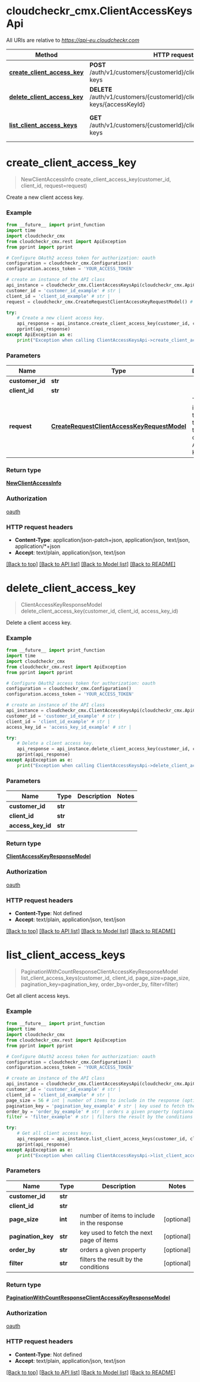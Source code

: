 # cloudcheckr_cmx.ClientAccessKeysApi

All URIs are relative to *https://api-eu.cloudcheckr.com*

Method | HTTP request | Description
------------- | ------------- | -------------
[**create_client_access_key**](ClientAccessKeysApi.md#create_client_access_key) | **POST** /auth/v1/customers/{customerId}/clients/{clientId}/access-keys | Create a new client access key.
[**delete_client_access_key**](ClientAccessKeysApi.md#delete_client_access_key) | **DELETE** /auth/v1/customers/{customerId}/clients/{clientId}/access-keys/{accessKeyId} | Delete a client access key.
[**list_client_access_keys**](ClientAccessKeysApi.md#list_client_access_keys) | **GET** /auth/v1/customers/{customerId}/clients/{clientId}/access-keys | Get all client access keys.


# **create_client_access_key**
> NewClientAccessInfo create_client_access_key(customer_id, client_id, request=request)

Create a new client access key.

### Example
```python
from __future__ import print_function
import time
import cloudcheckr_cmx
from cloudcheckr_cmx.rest import ApiException
from pprint import pprint

# Configure OAuth2 access token for authorization: oauth
configuration = cloudcheckr_cmx.Configuration()
configuration.access_token = 'YOUR_ACCESS_TOKEN'

# create an instance of the API class
api_instance = cloudcheckr_cmx.ClientAccessKeysApi(cloudcheckr_cmx.ApiClient(configuration))
customer_id = 'customer_id_example' # str | 
client_id = 'client_id_example' # str | 
request = cloudcheckr_cmx.CreateRequestClientAccessKeyRequestModel() # CreateRequestClientAccessKeyRequestModel | This includes the settings to create the new client Access Key. (optional)

try:
    # Create a new client access key.
    api_response = api_instance.create_client_access_key(customer_id, client_id, request=request)
    pprint(api_response)
except ApiException as e:
    print("Exception when calling ClientAccessKeysApi->create_client_access_key: %s\n" % e)
```

### Parameters

Name | Type | Description  | Notes
------------- | ------------- | ------------- | -------------
 **customer_id** | **str**|  | 
 **client_id** | **str**|  | 
 **request** | [**CreateRequestClientAccessKeyRequestModel**](CreateRequestClientAccessKeyRequestModel.md)| This includes the settings to create the new client Access Key. | [optional] 

### Return type

[**NewClientAccessInfo**](NewClientAccessInfo.md)

### Authorization

[oauth](../README.md#oauth)

### HTTP request headers

 - **Content-Type**: application/json-patch+json, application/json, text/json, application/*+json
 - **Accept**: text/plain, application/json, text/json

[[Back to top]](#) [[Back to API list]](../README.md#documentation-for-api-endpoints) [[Back to Model list]](../README.md#documentation-for-models) [[Back to README]](../README.md)

# **delete_client_access_key**
> ClientAccessKeyResponseModel delete_client_access_key(customer_id, client_id, access_key_id)

Delete a client access key.

### Example
```python
from __future__ import print_function
import time
import cloudcheckr_cmx
from cloudcheckr_cmx.rest import ApiException
from pprint import pprint

# Configure OAuth2 access token for authorization: oauth
configuration = cloudcheckr_cmx.Configuration()
configuration.access_token = 'YOUR_ACCESS_TOKEN'

# create an instance of the API class
api_instance = cloudcheckr_cmx.ClientAccessKeysApi(cloudcheckr_cmx.ApiClient(configuration))
customer_id = 'customer_id_example' # str | 
client_id = 'client_id_example' # str | 
access_key_id = 'access_key_id_example' # str | 

try:
    # Delete a client access key.
    api_response = api_instance.delete_client_access_key(customer_id, client_id, access_key_id)
    pprint(api_response)
except ApiException as e:
    print("Exception when calling ClientAccessKeysApi->delete_client_access_key: %s\n" % e)
```

### Parameters

Name | Type | Description  | Notes
------------- | ------------- | ------------- | -------------
 **customer_id** | **str**|  | 
 **client_id** | **str**|  | 
 **access_key_id** | **str**|  | 

### Return type

[**ClientAccessKeyResponseModel**](ClientAccessKeyResponseModel.md)

### Authorization

[oauth](../README.md#oauth)

### HTTP request headers

 - **Content-Type**: Not defined
 - **Accept**: text/plain, application/json, text/json

[[Back to top]](#) [[Back to API list]](../README.md#documentation-for-api-endpoints) [[Back to Model list]](../README.md#documentation-for-models) [[Back to README]](../README.md)

# **list_client_access_keys**
> PaginationWithCountResponseClientAccessKeyResponseModel list_client_access_keys(customer_id, client_id, page_size=page_size, pagination_key=pagination_key, order_by=order_by, filter=filter)

Get all client access keys.

### Example
```python
from __future__ import print_function
import time
import cloudcheckr_cmx
from cloudcheckr_cmx.rest import ApiException
from pprint import pprint

# Configure OAuth2 access token for authorization: oauth
configuration = cloudcheckr_cmx.Configuration()
configuration.access_token = 'YOUR_ACCESS_TOKEN'

# create an instance of the API class
api_instance = cloudcheckr_cmx.ClientAccessKeysApi(cloudcheckr_cmx.ApiClient(configuration))
customer_id = 'customer_id_example' # str | 
client_id = 'client_id_example' # str | 
page_size = 56 # int | number of items to include in the response (optional)
pagination_key = 'pagination_key_example' # str | key used to fetch the next page of items (optional)
order_by = 'order_by_example' # str | orders a given property (optional)
filter = 'filter_example' # str | filters the result by the conditions (optional)

try:
    # Get all client access keys.
    api_response = api_instance.list_client_access_keys(customer_id, client_id, page_size=page_size, pagination_key=pagination_key, order_by=order_by, filter=filter)
    pprint(api_response)
except ApiException as e:
    print("Exception when calling ClientAccessKeysApi->list_client_access_keys: %s\n" % e)
```

### Parameters

Name | Type | Description  | Notes
------------- | ------------- | ------------- | -------------
 **customer_id** | **str**|  | 
 **client_id** | **str**|  | 
 **page_size** | **int**| number of items to include in the response | [optional] 
 **pagination_key** | **str**| key used to fetch the next page of items | [optional] 
 **order_by** | **str**| orders a given property | [optional] 
 **filter** | **str**| filters the result by the conditions | [optional] 

### Return type

[**PaginationWithCountResponseClientAccessKeyResponseModel**](PaginationWithCountResponseClientAccessKeyResponseModel.md)

### Authorization

[oauth](../README.md#oauth)

### HTTP request headers

 - **Content-Type**: Not defined
 - **Accept**: text/plain, application/json, text/json

[[Back to top]](#) [[Back to API list]](../README.md#documentation-for-api-endpoints) [[Back to Model list]](../README.md#documentation-for-models) [[Back to README]](../README.md)

